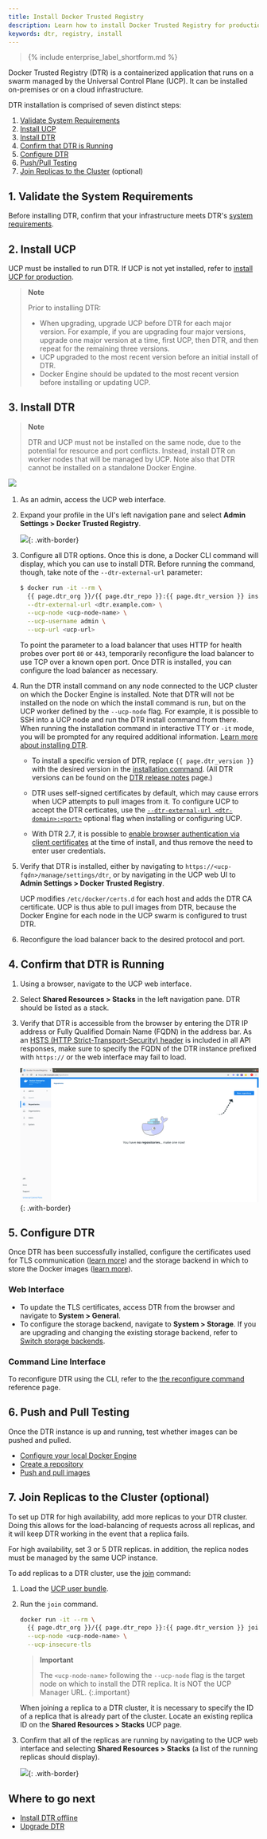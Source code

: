 ```yaml
---
title: Install Docker Trusted Registry
description: Learn how to install Docker Trusted Registry for production.
keywords: dtr, registry, install
---
```


>{% include enterprise_label_shortform.md %}

Docker Trusted Registry (DTR) is a containerized application that runs on a
swarm managed by the Universal Control Plane (UCP). It can be installed
on-premises or on a cloud infrastructure.

DTR installation is comprised of seven distinct steps:

  1. [Validate System Requirements](validate-the-system-requirements)
  2. [Install UCP](install-ucp)
  3. [Install DTR](install-dtr)
  4. [Confirm that DTR is Running](confirm-that-dtr-is-running)
  5. [Configure DTR](configure-dtr)
  6. [Push/Pull Testing](push/pull-testing)
  7. [Join Replicas to the Cluster](join-replicas-top-the-cluster) (optional)

## 1. Validate the System Requirements

Before installing DTR, confirm that your infrastructure meets DTR's [system requirements](./system-requirements).

## 2. Install UCP

UCP must be installed to run DTR. If UCP is not yet installed, refer to [install UCP for production](/ee/ucp/admin/install/).

>**Note**
>
> Prior to installing DTR:
> * When upgrading, upgrade UCP before DTR for each major version. For example, if you are upgrading four major versions, upgrade one major version at a time, first UCP, then DTR, and then repeat for the remaining three versions.
> * UCP upgraded to the most recent version before an initial install of DTR.
> * Docker Engine should be updated to the most recent version before installing or updating UCP.

## 3. Install DTR

>**Note**
>
> DTR and UCP must not be installed on the same node, due to the potential for resource and port conflicts. Instead, install DTR on worker nodes that will be managed by UCP. Note also that DTR cannot be installed on a standalone Docker Engine.

![](../../images/install-dtr-1.svg)

1. As an admin, access the UCP web interface.

2. Expand your profile in the UI's left navigation pane and select **Admin Settings > Docker Trusted Registry**.

    ![](../../images/install-dtr-2.png){: .with-border}

3. Configure all DTR options. Once this is done, a Docker CLI command will display, which you can use to install DTR. Before running the command, though, take note of the `--dtr-external-url` parameter:

      ```bash
      $ docker run -it --rm \
        {{ page.dtr_org }}/{{ page.dtr_repo }}:{{ page.dtr_version }} install \
        --dtr-external-url <dtr.example.com> \
        --ucp-node <ucp-node-name> \
        --ucp-username admin \
        --ucp-url <ucp-url>
      ```

    To point the parameter to a load balancer that uses HTTP for health probes over port `80` or `443`, temporarily reconfigure the load balancer to use TCP over a known open port. Once DTR is installed, you can configure the load balancer as necessary.

4. Run the DTR install command on any node connected to the UCP cluster on which the Docker Engine is installed. Note that DTR will not be installed on the node on which the install command is run, but on the UCP worker defined by the `--ucp-node` flag. For example, it is possible to SSH into a UCP node and run the DTR install command from there. When running the installation command in interactive TTY or `-it` mode, you will be prompted for any required additional information. [Learn more about installing DTR](/reference/dtr/2.7/cli/install/).

    * To install a specific version of DTR, replace `{{ page.dtr_version }}` with the  desired version in the [installation command](#step-3-install-dtr). (All DTR versions can be found on the [DTR release notes](/ee/dtr/release-notes/) page.)

    * DTR uses self-signed certificates by default, which may cause errors when UCP attempts to pull images from it. To configure UCP to accept the DTR  certicates, use the [`--dtr-external-url <dtr-domain>:<port>`](/reference/dtr/2.7/cli/install/) optional flag when installing or configuring UCP.

    * With DTR 2.7, it is possible to [enable browser authentication via client
    certificates](/ee/enable-client-certificate-authentication/) at the time of install, and thus remove the need to enter user credentials.

5. Verify that DTR is installed, either by navigating to `https://<ucp-fqdn>/manage/settings/dtr`, or by navigating in the UCP web UI to **Admin Settings > Docker Trusted Registry**.

    UCP modifies `/etc/docker/certs.d` for each host and adds the DTR CA certificate. UCP is thus able to pull images from DTR, because the Docker Engine for each node in the UCP swarm is configured to trust DTR.

6. Reconfigure the load balancer back to the desired protocol and port.


## 4. Confirm that DTR is Running

1. Using a browser, navigate to the UCP web interface.

2. Select **Shared Resources > Stacks** in the left navigation pane. DTR should be listed as a stack.

3. Verify that DTR is accessible from the browser by entering the DTR IP address or Fully Qualified Domain Name (FQDN) in the address bar. As an [HSTS (HTTP Strict-Transport-Security) header](https://en.wikipedia.org/wiki/HTTP_Strict_Transport_Security) is included in all API responses, make sure to specify the FQDN of the DTR instance prefixed with `https://` or the web interface may fail to load.

    ![](../../images/create-repository-1.png){: .with-border}


## 5. Configure DTR

Once DTR has been successfully installed, configure the certificates used for TLS communication ([learn more](../configure/use-your-own-tls-certificates.md)) and the storage backend in which to store the Docker images ([learn more](../configure/external-storage/index.md)).

### Web Interface

  * To update the TLS certificates, access DTR from the browser and navigate to **System > General**.
  * To configure the storage backend, navigate to **System > Storage**. If you are upgrading and changing the existing storage backend, refer to [Switch storage backends](/ee/dtr/admin/configure/external-storage/storage-backend-migration/).

### Command Line Interface

  To reconfigure DTR using the CLI, refer to the [the reconfigure command](/reference/dtr/2.7/cli/reconfigure/) reference page.

## 6. Push and Pull Testing

Once the DTR instance is up and running, test whether images can be pushed and pulled.

* [Configure your local Docker Engine](../../user/access-dtr/index.md)
* [Create a repository](../../user/manage-images/index.md)
* [Push and pull images](../../user/manage-images/pull-and-push-images.md)

## 7. Join Replicas to the Cluster (optional)

To set up DTR for high availability, add more replicas to your DTR cluster. Doing this allows for the load-balancing of requests across all replicas, and it will keep DTR working in the event that a replica fails.

For high availability, set 3 or 5 DTR replicas. in addition, the replica nodes must be managed by the same UCP instance.

To add replicas to a DTR cluster, use the [join](/reference/dtr/2.7/cli/join/) command:

1. Load the [UCP user bundle](/ee/ucp/user-access/cli/#use-client-certificates).

2.  Run the `join` command.

    ```bash
    docker run -it --rm \
      {{ page.dtr_org }}/{{ page.dtr_repo }}:{{ page.dtr_version }} join \
      --ucp-node <ucp-node-name> \
      --ucp-insecure-tls
    ```

    > **Important**
    >
    > The `<ucp-node-name>` following the `--ucp-node` flag is the target node on which to install the DTR replica. It is NOT the UCP Manager URL.
    {:.important}

    When joining a replica to a DTR cluster, it is necessary to specify the
    ID of a replica that is already part of the cluster. Locate an
    existing replica ID on the **Shared Resources > Stacks** UCP page.

3. Confirm that all of the replicas are running by navigating to the UCP web interface and selecting **Shared Resources > Stacks** (a list of the running replicas should display).

    ![](../../images/install-dtr-6.png){: .with-border}

## Where to go next

- [Install DTR offline](install-offline.md)
- [Upgrade DTR](../upgrade.md)
